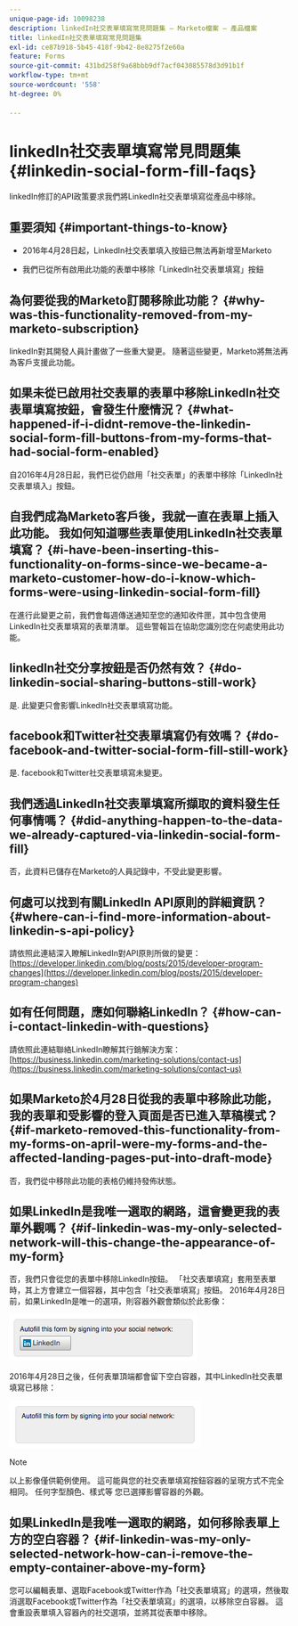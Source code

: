 ```yaml
---
unique-page-id: 10098238
description: linkedIn社交表單填寫常見問題集 — Marketo檔案 — 產品檔案
title: linkedIn社交表單填寫常見問題集
exl-id: ce87b918-5b45-418f-9b42-8e8275f2e60a
feature: Forms
source-git-commit: 431bd258f9a68bbb9df7acf043085578d3d91b1f
workflow-type: tm+mt
source-wordcount: '558'
ht-degree: 0%

---
```


# linkedIn社交表單填寫常見問題集 {#linkedin-social-form-fill-faqs}

linkedIn修訂的API政策要求我們將LinkedIn社交表單填寫從產品中移除。

## 重要須知 {#important-things-to-know}

* 2016年4月28日起，LinkedIn社交表單填入按鈕已無法再新增至Marketo

* 我們已從所有啟用此功能的表單中移除「LinkedIn社交表單填寫」按鈕

## 為何要從我的Marketo訂閱移除此功能？ {#why-was-this-functionality-removed-from-my-marketo-subscription}

linkedIn對其開發人員計畫做了一些重大變更。 隨著這些變更，Marketo將無法再為客戶支援此功能。

## 如果未從已啟用社交表單的表單中移除LinkedIn社交表單填寫按鈕，會發生什麼情況？ {#what-happened-if-i-didnt-remove-the-linkedin-social-form-fill-buttons-from-my-forms-that-had-social-form-enabled}

自2016年4月28日起，我們已從仍啟用「社交表單」的表單中移除「LinkedIn社交表單填入」按鈕。

## 自我們成為Marketo客戶後，我就一直在表單上插入此功能。 我如何知道哪些表單使用LinkedIn社交表單填寫？ {#i-have-been-inserting-this-functionality-on-forms-since-we-became-a-marketo-customer-how-do-i-know-which-forms-were-using-linkedin-social-form-fill}

在進行此變更之前，我們會每週傳送通知至您的通知收件匣，其中包含使用LinkedIn社交表單填寫的表單清單。 這些警報旨在協助您識別您在何處使用此功能。

## linkedIn社交分享按鈕是否仍然有效？ {#do-linkedin-social-sharing-buttons-still-work}

是. 此變更只會影響LinkedIn社交表單填寫功能。

## facebook和Twitter社交表單填寫仍有效嗎？ {#do-facebook-and-twitter-social-form-fill-still-work}

是. facebook和Twitter社交表單填寫未變更。

## 我們透過LinkedIn社交表單填寫所擷取的資料發生任何事情嗎？ {#did-anything-happen-to-the-data-we-already-captured-via-linkedin-social-form-fill}

否，此資料已儲存在Marketo的人員記錄中，不受此變更影響。

## 何處可以找到有關LinkedIn API原則的詳細資訊？ {#where-can-i-find-more-information-about-linkedin-s-api-policy}

請依照此連結深入瞭解LinkedIn對API原則所做的變更： [https://developer.linkedin.com/blog/posts/2015/developer-program-changes](https://developer.linkedin.com/blog/posts/2015/developer-program-changes)

## 如有任何問題，應如何聯絡LinkedIn？ {#how-can-i-contact-linkedin-with-questions}

請依照此連結聯絡LinkedIn瞭解其行銷解決方案： [https://business.linkedin.com/marketing-solutions/contact-us](https://business.linkedin.com/marketing-solutions/contact-us)

## 如果Marketo於4月28日從我的表單中移除此功能，我的表單和受影響的登入頁面是否已進入草稿模式？ {#if-marketo-removed-this-functionality-from-my-forms-on-april-were-my-forms-and-the-affected-landing-pages-put-into-draft-mode}

否，我們從中移除此功能的表格仍維持發佈狀態。

## 如果LinkedIn是我唯一選取的網路，這會變更我的表單外觀嗎？ {#if-linkedin-was-my-only-selected-network-will-this-change-the-appearance-of-my-form}

否，我們只會從您的表單中移除LinkedIn按鈕。 「社交表單填寫」套用至表單時，其上方會建立一個容器，其中包含「社交表單填寫」按鈕。 2016年4月28日前，如果LinkedIn是唯一的選項，則容器外觀會類似於此影像：

![--](assets/one.png)

2016年4月28日之後，任何表單頂端都會留下空白容器，其中LinkedIn社交表單填寫已移除：

![--](assets/two.png)

>[!NOTE]
>
>以上影像僅供範例使用。 這可能與您的社交表單填寫按鈕容器的呈現方式不完全相同。 任何字型顏色、樣式等 您已選擇影響容器的外觀。

## 如果LinkedIn是我唯一選取的網路，如何移除表單上方的空白容器？ {#if-linkedin-was-my-only-selected-network-how-can-i-remove-the-empty-container-above-my-form}

您可以編輯表單、選取Facebook或Twitter作為「社交表單填寫」的選項，然後取消選取Facebook或Twitter作為「社交表單填寫」的選項，以移除空白容器。 這會重設表單填入容器內的社交選項，並將其從表單中移除。
